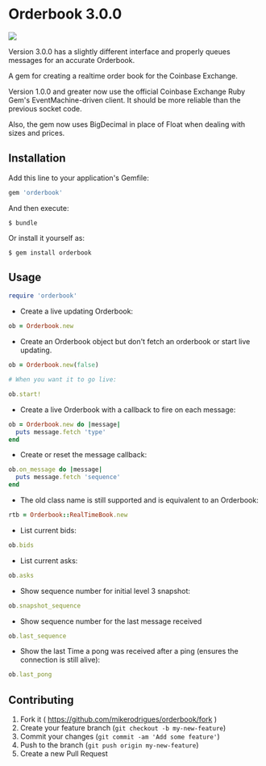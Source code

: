 # Orderbook 3.0.0
<a href="https://codeclimate.com/github/mikerodrigues/orderbook"><img src="https://codeclimate.com/github/mikerodrigues/orderbook/badges/gpa.svg" /></a>

Version 3.0.0 has a slightly different interface and properly queues messages
for an accurate Orderbook.

A gem for creating a realtime order book for the Coinbase Exchange.

Version 1.0.0 and greater now use the official Coinbase Exchange Ruby Gem's
EventMachine-driven client. It should be more reliable than the previous socket
code.

Also, the gem now uses BigDecimal in place of Float when dealing with sizes and
prices.

## Installation

Add this line to your application's Gemfile:

```ruby
gem 'orderbook'
```

And then execute:

    $ bundle

Or install it yourself as:

    $ gem install orderbook

## Usage

```ruby
require 'orderbook'
```

* Create a live updating Orderbook:
```ruby
ob = Orderbook.new
```

* Create an Orderbook object but don't fetch an orderbook or start live
  updating.
```ruby
ob = Orderbook.new(false)

# When you want it to go live:

ob.start!
```

* Create a live Orderbook with a callback to fire on each message:
```ruby
ob = Orderbook.new do |message|
  puts message.fetch 'type'
end
```

* Create or reset the message callback:
```ruby
ob.on_message do |message|
  puts message.fetch 'sequence'
end
```

* The old class name is still supported and is equivalent to an Orderbook:
```ruby
rtb = Orderbook::RealTimeBook.new
```

* List current bids:
```ruby
ob.bids
```

* List current asks:
```ruby
ob.asks
```

* Show sequence number for initial level 3 snapshot:
```ruby
ob.snapshot_sequence
```

* Show sequence number for the last message received
```ruby
ob.last_sequence
```

* Show the last Time a pong was received after a ping (ensures the connection is
  still alive):
```ruby
ob.last_pong
```

## Contributing

1. Fork it ( https://github.com/mikerodrigues/orderbook/fork )
2. Create your feature branch (`git checkout -b my-new-feature`)
3. Commit your changes (`git commit -am 'Add some feature'`)
4. Push to the branch (`git push origin my-new-feature`)
5. Create a new Pull Request
